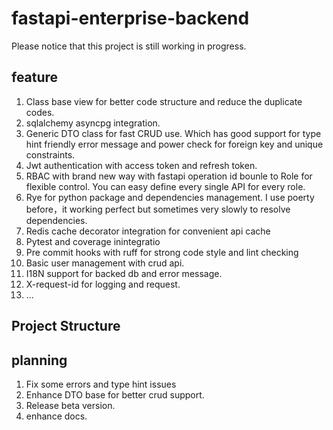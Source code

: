 # fastapi-enterprise-backend
Please notice that this project is still working in progress.
## feature
1. Class base view for better code structure and reduce the duplicate codes.
2. sqlalchemy asyncpg integration.
3. Generic DTO class for fast CRUD use. Which has good support for type hint friendly error message and power check for foreign key and unique constraints.
4. Jwt authentication with access token and refresh token.
5. RBAC with brand new way with fastapi operation id bounle to Role for flexible control. You can easy define every single API for every role.
6. Rye for python package and dependencies management. I use poerty before，it working perfect but sometimes very slowly to resolve dependencies.
7. Redis cache decorator integration for convenient api cache
8. Pytest and coverage inintegratio
9. Pre commit hooks with ruff for strong code style and lint checking
10. Basic user management with crud api.
11. I18N support for backed db and error message.
12. X-request-id for logging and request.
13. ...

## Project Structure

## planning
1. Fix some errors and type hint issues
2. Enhance DTO base for better crud support.
3. Release beta version.
4. enhance docs.

